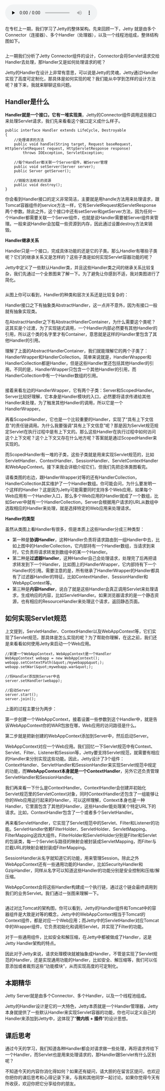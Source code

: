 <audio id="audio" title="10 | 比较：Jetty架构特点之Handler组件" controls="" preload="none"><source id="mp3" src="https://static001.geekbang.org/resource/audio/72/88/7247d03fdc73836019655db81219ba88.mp3"></audio>

在专栏上一期，我们学习了Jetty的整体架构。先来回顾一下，Jetty 就是由多个Connector（连接器）、多个Handler（处理器），以及一个线程池组成，整体结构图如下。

<img src="https://static001.geekbang.org/resource/image/66/6a/66e55e89fd621c0eba6321471da2016a.png" alt="">

上一期我们分析了Jetty Connector组件的设计，Connector会将Servlet请求交给Handler去处理，那Handler又是如何处理请求的呢？

Jetty的Handler在设计上非常有意思，可以说是Jetty的灵魂，Jetty通过Handler实现了高度可定制化，那具体是如何实现的呢？我们能从中学到怎样的设计方法呢？接下来，我就来聊聊这些问题。

## Handler是什么

**Handler就是一个接口，它有一堆实现类**，Jetty的Connector组件调用这些接口来处理Servlet请求，我们先来看看这个接口定义成什么样子。

```
public interface Handler extends LifeCycle, Destroyable
{
    //处理请求的方法
    public void handle(String target, Request baseRequest, HttpServletRequest request, HttpServletResponse response)
        throws IOException, ServletException;
    
    //每个Handler都关联一个Server组件，被Server管理
    public void setServer(Server server);
    public Server getServer();

    //销毁方法相关的资源
    public void destroy();
}

```

你会看到Handler接口的定义非常简洁，主要就是用handle方法用来处理请求，跟Tomcat容器组件的service方法一样，它有ServletRequest和ServletResponse两个参数。除此之外，这个接口中还有setServer和getServer方法，因为任何一个Handler都需要关联一个Server组件，也就是说Handler需要被Server组件来管理。一般来说Handler会加载一些资源到内存，因此通过设置destroy方法来销毁。

**Handler继承关系**

Handler只是一个接口，完成具体功能的还是它的子类。那么Handler有哪些子类呢？它们的继承关系又是怎样的？这些子类是如何实现Servlet容器功能的呢？

Jetty中定义了一些默认Handler类，并且这些Handler类之间的继承关系比较复杂，我们先通过一个全景图来了解一下。为了避免让你感到不适，我对类图进行了简化。

<img src="https://static001.geekbang.org/resource/image/3a/64/3a7b3fbf16bb79594ec23620507c5c64.png" alt="">

从图上你可以看到，Handler的种类和层次关系还是比较复杂的：

Handler接口之下有抽象类AbstractHandler，这一点并不意外，因为有接口一般就有抽象实现类。

在AbstractHandler之下有AbstractHandlerContainer，为什么需要这个类呢？这其实是个过渡，为了实现链式调用，一个Handler内部必然要有其他Handler的引用，所以这个类的名字里才有Container，意思就是这样的Handler里包含了其他Handler的引用。

理解了上面的AbstractHandlerContainer，我们就能理解它的两个子类了：HandlerWrapper和HandlerCollection。简单来说就是，HandlerWrapper和HandlerCollection都是Handler，但是这些Handler里还包括其他Handler的引用。不同的是，HandlerWrapper只包含一个其他Handler的引用，而HandlerCollection中有一个Handler数组的引用。

<img src="https://static001.geekbang.org/resource/image/f8/c1/f89a1e88a78a7e6860d69af3572467c1.png" alt="">

接着来看左边的HandlerWrapper，它有两个子类：Server和ScopedHandler。Server比较好理解，它本身是Handler模块的入口，必然要将请求传递给其他Handler来处理，为了触发其他Handler的调用，所以它是一个HandlerWrapper。

再看ScopedHandler，它也是一个比较重要的Handler，实现了“具有上下文信息”的责任链调用。为什么我要强调“具有上下文信息”呢？那是因为Servlet规范规定Servlet在执行过程中是有上下文的。那么这些Handler在执行过程中如何访问这个上下文呢？这个上下文又存在什么地方呢？答案就是通过ScopedHandler来实现的。

而ScopedHandler有一堆的子类，这些子类就是用来实现Servlet规范的，比如ServletHandler、ContextHandler、SessionHandler、ServletContextHandler和WebAppContext。接下来我会详细介绍它们，但我们先把总体类图看完。

请看类图的右边，跟HandlerWrapper对等的还有HandlerCollection，HandlerCollection其实维护了一个Handler数组。你可能会问，为什么要发明一个这样的Handler？这是因为Jetty可能需要同时支持多个Web应用，如果每个Web应用有一个Handler入口，那么多个Web应用的Handler就成了一个数组，比如Server中就有一个HandlerCollection，Server会根据用户请求的URL从数组中选取相应的Handler来处理，就是选择特定的Web应用来处理请求。

**Handler的类型**

虽然从类图上看Handler有很多，但是本质上这些Handler分成三种类型：

- 第一种是**协调Handler**，这种Handler负责将请求路由到一组Handler中去，比如上图中的HandlerCollection，它内部持有一个Handler数组，当请求到来时，它负责将请求转发到数组中的某一个Handler。
- 第二种是**过滤器Handler**，这种Handler自己会处理请求，处理完了后再把请求转发到下一个Handler，比如图上的HandlerWrapper，它内部持有下一个Handler的引用。需要注意的是，所有继承了HandlerWrapper的Handler都具有了过滤器Handler的特征，比如ContextHandler、SessionHandler和WebAppContext等。
- 第三种是**内容Handler**，说白了就是这些Handler会真正调用Servlet来处理请求，生成响应的内容，比如ServletHandler。如果浏览器请求的是一个静态资源，也有相应的ResourceHandler来处理这个请求，返回静态页面。

## 如何实现Servlet规范

上文提到，ServletHandler、ContextHandler以及WebAppContext等，它们实现了Servlet规范，那具体是怎么实现的呢？为了帮助你理解，在这之前，我们还是来看看如何使用Jetty来启动一个Web应用。

```
//新建一个WebAppContext，WebAppContext是一个Handler
WebAppContext webapp = new WebAppContext();
webapp.setContextPath(&quot;/mywebapp&quot;);
webapp.setWar(&quot;mywebapp.war&quot;);

//将Handler添加到Server中去
server.setHandler(webapp);

//启动Server
server.start();
server.join();

```

上面的过程主要分为两步：

第一步创建一个WebAppContext，接着设置一些参数到这个Handler中，就是告诉WebAppContext你的WAR包放在哪，Web应用的访问路径是什么。

第二步就是把新创建的WebAppContext添加到Server中，然后启动Server。

WebAppContext对应一个Web应用。我们回忆一下Servlet规范中有Context、Servlet、Filter、Listener和Session等，Jetty要支持Servlet规范，就需要有相应的Handler来分别实现这些功能。因此，Jetty设计了3个组件：ContextHandler、ServletHandler和SessionHandler来实现Servlet规范中规定的功能，而**WebAppContext本身就是一个ContextHandler**，另外它还负责管理ServletHandler和SessionHandler。

我们再来看一下什么是ContextHandler。ContextHandler会创建并初始化Servlet规范里的ServletContext对象，同时ContextHandler还包含了一组能够让你的Web应用运行起来的Handler，可以这样理解，Context本身也是一种Handler，它里面包含了其他的Handler，这些Handler能处理某个特定URL下的请求。比如，ContextHandler包含了一个或者多个ServletHandler。

再来看ServletHandler，它实现了Servlet规范中的Servlet、Filter和Listener的功能。ServletHandler依赖FilterHolder、ServletHolder、ServletMapping、FilterMapping这四大组件。FilterHolder和ServletHolder分别是Filter和Servlet的包装类，每一个Servlet与路径的映射会被封装成ServletMapping，而Filter与拦截URL的映射会被封装成FilterMapping。

SessionHandler从名字就知道它的功能，用来管理Session。除此之外WebAppContext还有一些通用功能的Handler，比如SecurityHandler和GzipHandler，同样从名字可以知道这些Handler的功能分别是安全控制和压缩/解压缩。

WebAppContext会将这些Handler构建成一个执行链，通过这个链会最终调用到我们的业务Servlet。我们通过一张图来理解一下。

<img src="https://static001.geekbang.org/resource/image/5f/c1/5f1404567deec36ac68c36e44bb06cc1.jpg" alt="">

通过对比Tomcat的架构图，你可以看到，Jetty的Handler组件和Tomcat中的容器组件是大致是对等的概念，Jetty中的WebAppContext相当于Tomcat的Context组件，都是对应一个Web应用；而Jetty中的ServletHandler对应Tomcat中的Wrapper组件，它负责初始化和调用Servlet，并实现了Filter的功能。

对于一些通用组件，比如安全和解压缩，在Jetty中都被做成了Handler，这是Jetty Handler架构的特点。

因此对于Jetty来说，请求处理模块就被抽象成Handler，不管是实现了Servlet规范的Handler，还是实现通用功能的Handler，比如安全、解压缩等，我们可以任意添加或者裁剪这些“功能模块”，从而实现高度的可定制化。

## 本期精华

Jetty Server就是由多个Connector、多个Handler，以及一个线程池组成。

Jetty的Handler设计是它的一大特色，Jetty本质就是一个Handler管理器，Jetty本身就提供了一些默认Handler来实现Servlet容器的功能，你也可以定义自己的Handler来添加到Jetty中，这体现了“**微内核 + 插件**”的设计思想。

## 课后思考

通过今天的学习，我们知道各种Handler都会对请求做一些处理，再将请求传给下一个Handler，而Servlet也是用来处理请求的，那Handler跟Servlet有什么区别呢？

不知道今天的内容你消化得如何？如果还有疑问，请大胆的在留言区提问，也欢迎你把你的课后思考和心得记录下来，与我和其他同学一起讨论。如果你觉得今天有所收获，欢迎你把它分享给你的朋友。


